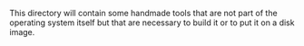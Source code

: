 This directory will contain some handmade tools that are not part of the
operating system itself but that are necessary to build it or to put it on a
disk image.

